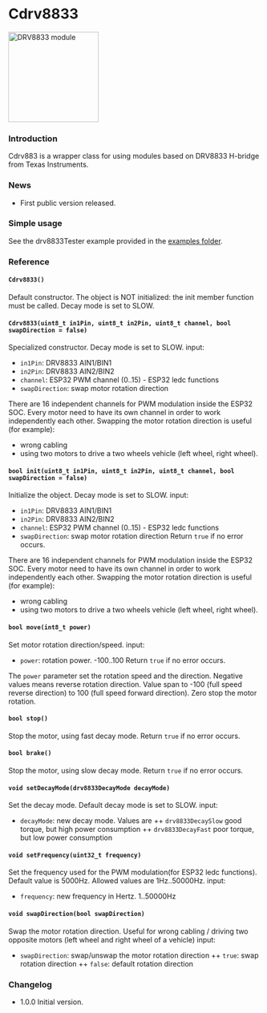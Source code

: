 # Cdrv8833

<img src="https://github.com/shurillu/Cdrv8833/blob/f3dccc3f0448b2a2071de1e72d5ad1d12b7a835d/images/DRV8833.jpg" alt="DRV8833 module" width="180"/>

### Introduction
Cdrv883 is a wrapper class for using modules based on DRV8833 H-bridge from Texas Instruments.

### News
+ First public version released.

### Simple usage
See the drv8833Tester example provided in the [examples folder](https://github.com/shurillu/Cdrv8833/tree/main/examples/drv8833Tester).

### Reference

#### `Cdrv8833()`
Default constructor. The object is NOT initialized: the init member function must be called. Decay mode is set to SLOW.

#### `Cdrv8833(uint8_t in1Pin, uint8_t in2Pin, uint8_t channel, bool swapDirection = false)`
Specialized constructor. Decay mode is set to SLOW.
input:
+ `in1Pin`: DRV8833 AIN1/BIN1
+ `in2Pin`: DRV8833 AIN2/BIN2
+ `channel`: ESP32 PWM channel (0..15) - ESP32 ledc functions
+ `swapDirection`: swap motor rotation direction

There are 16 independent channels for PWM modulation inside the ESP32 SOC. Every motor need to have its own channel in order to work independently each other.
Swapping the motor rotation direction is useful (for example):
+ wrong cabling
+ using two motors to drive a two wheels vehicle (left wheel, right wheel). 

#### `bool init(uint8_t in1Pin, uint8_t in2Pin, uint8_t channel, bool swapDirection = false)`
Initialize the object. Decay mode is set to SLOW.
input:
+ `in1Pin`: DRV8833 AIN1/BIN1
+ `in2Pin`: DRV8833 AIN2/BIN2
+ `channel`: ESP32 PWM channel (0..15) - ESP32 ledc functions
+ `swapDirection`: swap motor rotation direction
Return `true` if no error occurs.

There are 16 independent channels for PWM modulation inside the ESP32 SOC. Every motor need to have its own channel in order to work independently each other.
Swapping the motor rotation direction is useful (for example):
+ wrong cabling
+ using two motors to drive a two wheels vehicle (left wheel, right wheel). 

#### `bool move(int8_t power)`
Set motor rotation direction/speed.
input:
+ `power`: rotation power. -100..100
Return `true` if no error occurs.

The `power` parameter set the rotation speed and the direction. Negative values means reverse rotation direction. Value span to -100 (full speed reverse direction) to 100 (full speed forward direction).
Zero stop the motor rotation.

#### `bool stop()`
Stop the motor, using fast decay mode.
Return `true` if no error occurs.

#### `bool brake()`
Stop the motor, using slow decay mode.
Return `true` if no error occurs.

#### `void setDecayMode(drv8833DecayMode decayMode)`
Set the decay mode. Default decay mode is set to SLOW.
input:
+ `decayMode`: new decay mode. Values are
++ `drv8833DecaySlow` good torque, but high power consumption
++ `drv8833DecayFast` poor torque, but low power consumption

#### `void setFrequency(uint32_t frequency)`
Set the frequency used for the PWM modulation(for ESP32 ledc functions). Default value is 5000Hz. Allowed values are 1Hz..50000Hz.
input:
+ `frequency`: new frequency in Hertz. 1..50000Hz

#### `void swapDirection(bool swapDirection)`
Swap the motor rotation direction.
Useful for wrong cabling / driving two opposite motors (left wheel and right wheel of a vehicle)
input:
+ `swapDirection`: swap/unswap the motor rotation direction 
++ `true`: swap rotation direction 
++ `false`: default rotation direction

### Changelog
+ 1.0.0 Initial version.

